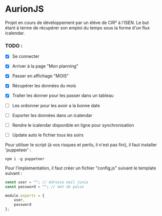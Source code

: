 # AurionJS

Projet en cours de dévéloppement par un éléve de CIR² à l'ISEN. Le but étant à terme de récupérer son emploi du temps sous la forme d'un flux icalendar. 

### TODO :
- [x] Se connecter
- [x] Arriver à la page "Mon planning"
- [x] Passer en affichage "MOIS"
- [x] Récupérer les données du mois
- [x] Traiter les donner pour les passer dans un tableau
- [ ] Les ordonner pour les avoir a la bonne date
- [ ] Exporter les données dans un icalendar
- [ ] Rendre le icalendar disponible en ligne pour synchronisation 
- [ ] Update auto le fichier tous les soirs


Pour utiliser le script (à vos risques et perils, il n'est pas fini), il faut installer 'puppeteer' :
```console
npm i -g puppeteer
```
Pour l'implementation, il faut créer un fichier "config.js" suivant le template suivant : 

```js
const user = ""; // Adresse mail junia
const password = ""; // mot de passe

module.exports = {
    user,
    password
};
```
